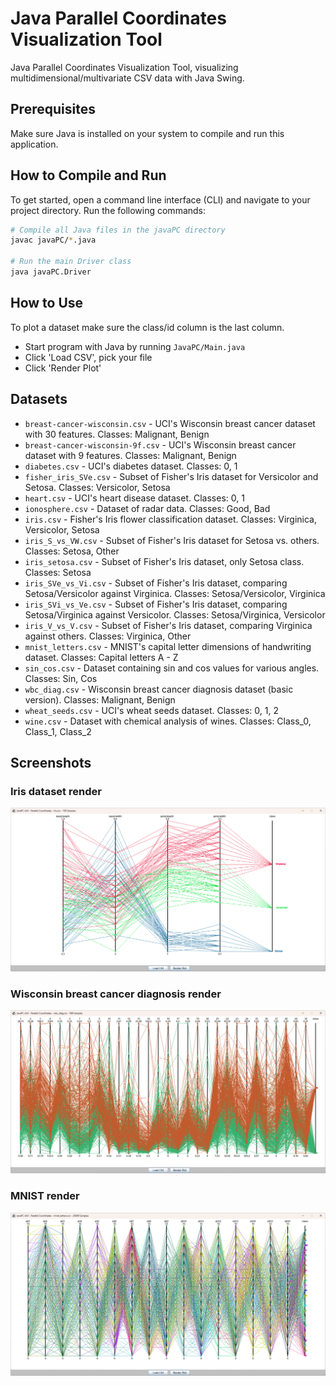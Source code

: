 # Java Parallel Coordinates Visualization Tool

Java Parallel Coordinates Visualization Tool, visualizing multidimensional/multivariate CSV data with Java Swing. 

## Prerequisites

Make sure Java is installed on your system to compile and run this application.

## How to Compile and Run

To get started, open a command line interface (CLI) and navigate to your project directory. Run the following commands:

```bash
# Compile all Java files in the javaPC directory
javac javaPC/*.java

# Run the main Driver class
java javaPC.Driver
```

## How to Use

To plot a dataset make sure the class/id column is the last column.  

- Start program with Java by running `JavaPC/Main.java`
- Click 'Load CSV', pick your file
- Click 'Render Plot'

## Datasets

- `breast-cancer-wisconsin.csv` - UCI's Wisconsin breast cancer dataset with 30 features. Classes: Malignant, Benign
- `breast-cancer-wisconsin-9f.csv` - UCI's Wisconsin breast cancer dataset with 9 features. Classes: Malignant, Benign
- `diabetes.csv` - UCI's diabetes dataset. Classes: 0, 1  
- `fisher_iris_SVe.csv` - Subset of Fisher's Iris dataset for Versicolor and Setosa. Classes: Versicolor, Setosa
- `heart.csv` - UCI's heart disease dataset. Classes: 0, 1  
- `ionosphere.csv` - Dataset of radar data. Classes: Good, Bad
- `iris.csv` - Fisher's Iris flower classification dataset. Classes: Virginica, Versicolor, Setosa
- `iris_S_vs_VW.csv` - Subset of Fisher's Iris dataset for Setosa vs. others. Classes: Setosa, Other
- `iris_setosa.csv` - Subset of Fisher's Iris dataset, only Setosa class. Classes: Setosa
- `iris_SVe_vs_Vi.csv` - Subset of Fisher's Iris dataset, comparing Setosa/Versicolor against Virginica. Classes: Setosa/Versicolor, Virginica
- `iris_SVi_vs_Ve.csv` - Subset of Fisher's Iris dataset, comparing Setosa/Virginica against Versicolor. Classes: Setosa/Virginica, Versicolor
- `iris_V_vs_V.csv` - Subset of Fisher's Iris dataset, comparing Virginica against others. Classes: Virginica, Other
- `mnist_letters.csv` - MNIST's capital letter dimensions of handwriting dataset. Classes: Capital letters A - Z  
- `sin_cos.csv` - Dataset containing sin and cos values for various angles. Classes: Sin, Cos
- `wbc_diag.csv` - Wisconsin breast cancer diagnosis dataset (basic version). Classes: Malignant, Benign
- `wheat_seeds.csv` - UCI's wheat seeds dataset. Classes: 0, 1, 2  
- `wine.csv` - Dataset with chemical analysis of wines. Classes: Class_0, Class_1, Class_2

## Screenshots

### Iris dataset render  

![Iris dataset render](screenshots/iris_render.png)

### Wisconsin breast cancer diagnosis render  

![Wisconsin breast cancer diagnosis render](screenshots/wbc_render.png)

### MNIST render  

![Wisconsin render](screenshots/MNIST_render.png)
